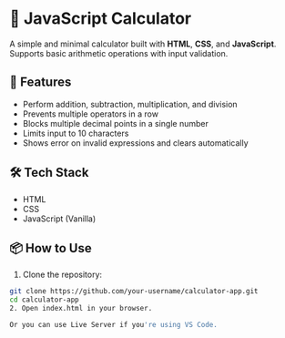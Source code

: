 # 🧮 JavaScript Calculator

A simple and minimal calculator built with **HTML**, **CSS**, and **JavaScript**. Supports basic arithmetic operations with input validation.

## 🚀 Features

- Perform addition, subtraction, multiplication, and division
- Prevents multiple operators in a row
- Blocks multiple decimal points in a single number
- Limits input to 10 characters
- Shows error on invalid expressions and clears automatically

## 🛠️ Tech Stack

- HTML
- CSS
- JavaScript (Vanilla)

## 📦 How to Use

1. Clone the repository:

```bash
git clone https://github.com/your-username/calculator-app.git
cd calculator-app
2. Open index.html in your browser.

Or you can use Live Server if you're using VS Code.
